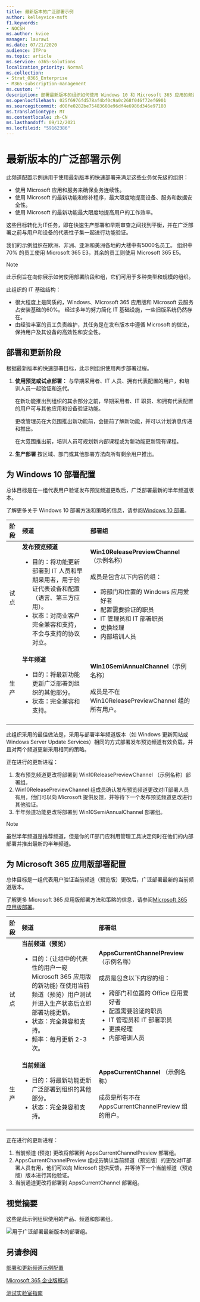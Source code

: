 ```yaml
---
title: 最新版本的广泛部署示例
author: kelleyvice-msft
f1.keywords:
- NOCSH
ms.author: kvice
manager: laurawi
ms.date: 07/21/2020
audience: ITPro
ms.topic: article
ms.service: o365-solutions
localization_priority: Normal
ms.collection:
- Strat_O365_Enterprise
- M365-subscription-management
ms.custom: ''
description: 部署最新版本的组织如何使用 Windows 10 和 Microsoft 365 应用的频道。
ms.openlocfilehash: 025f6976fd578af4bf0c9a0c268f046f72ef6901
ms.sourcegitcommit: d08fe0282be75483608e96df4e6986d346e97180
ms.translationtype: MT
ms.contentlocale: zh-CN
ms.lasthandoff: 09/12/2021
ms.locfileid: "59162386"
---
```

# <a name="example-of-broad-deployment-for-the-latest-releases"></a>最新版本的广泛部署示例

此频道配置示例适用于使用最新版本的快速部署来满足这些业务优先级的组织：

- 使用 Microsoft 应用和服务来确保业务连续性。
- 使用 Microsoft 的最新功能和修补程序，最大限度地提高设备、服务和数据安全性。
- 使用 Microsoft 的最新功能最大限度地提高用户的工作效率。

这些目标转化为IT任务，即在快速生产部署和早期审查之间找到平衡，并在广泛部署之前与用户和设备的代表性子集一起进行功能验证。

我们的示例组织在欧洲、非洲、亚洲和美洲各地的大楼中有5000名员工。 组织中 70% 的员工使用 Microsoft 365 E3，其余的员工则使用 Microsoft 365 E5。

>[!Note]
>此示例旨在向你展示如何使用部署阶段和组，它们可用于多种类型和规模的组织。
>

此组织的 IT 基础结构： 

- 很大程度上是同质的，Windows、Microsoft 365 应用版和 Microsoft 云服务占安装基础的60%。 经过多年的努力简化 IT 基础设施，一些旧版系统仍然存在。
- 由经验丰富的员工负责维护，其任务是在发布版本中遵循 Microsoft 的做法，保持用户及其设备的高效性和安全性。

## <a name="deployment-and-update-stages"></a>部署和更新阶段

根据最新版本的快速部署目标，此示例组织使用两步部署过程。

1. **使用预览或试点部署：** 与早期采用者、IT 人员、拥有代表配置的用户，和培训人员一起验证和迭代。 

   在新功能推出到组织的其余部分之前，早期采用者、IT 职员、和拥有代表配置的用户可与其他应用和设备验证功能。

   更改管理员在大范围推出新功能前，会提前了解新功能，并可以计划消息传递和推出。

   在大范围推出前，培训人员可规划新内部课程或为新功能更新现有课程。

2. **生产部署** 按区域、部门或其他部署方法向所有剩余用户推出。

## <a name="deployment-configuration-for-windows-10"></a>为 Windows 10 部署配置

总体目标是在一组代表用户验证发布预览频道更改后，广泛部署最新的半年频道版本。

了解更多关于 Windows 10 部署方法和策略的信息，请参阅[Windows 10 部署](/windows/deployment/)。

| 阶段 | 频道 | 部署组 |
|:-------|:-------|:-----|
| 试点 |  **发布预览频道**  <ul><li>目的：将功能更新部署到 IT 人员和早期采用者，用于验证代表设备和配置（语言、第三方应用）。 </li><li> 状态：对商业客户完全兼容和支持，不会与支持的协议对立。 </li></ul> | **Win10ReleasePreviewChannel**（示例名称） <br><br> 成员是包含以下内容的组： <ul><li> 跨部门和位置的 Windows 应用爱好者 </li><li> 配置需要验证的职员 </li><li> IT 管理员和 IT 部署职员 </li><li> 更换经理 </li><li> 内部培训人员 </li></ul> |
| 生产 |  **半年频道**  <ul><li>目的：将最新功能更新广泛部署到组织的其他部分。 </li><li> 状态：完全兼容和支持。 </li></ul> | **Win10SemiAnnualChannel**（示例名称） <br><br> 成员是不在 Win10ReleasePreviewChannel 组的所有用户。 |
||||

此组织采用的最佳做法是，采用与部署半年频道版本（如 Windows 更新网站或 Windows Server Update Services）相同的方式部署发布预览频道有效负载，并且对两个频道更新采用相同的策略。

正在进行的更新进程：

1. 发布预览频道更改将部署到 Win10ReleasePreviewChannel （示例名称）部署组。
2. Win10ReleasePreviewChannel 组成员确认发布预览频道更改对IT部署人员有用，他们可以向 Microsoft 提供反馈，并等待下一个发布预览频道更改进行其他验证。
3. 半年频道功能更改将部署到 Win10SemiAnnualChannel 部署组。 

>[!Note]
>虽然半年频道是推荐频道，但是你的IT部门应利用管理工具决定何时在他们的内部部署并推出最新的半年频道。
>

## <a name="deployment-configuration-for-microsoft-365-apps"></a>为 Microsoft 365 应用版部署配置

总体目标是一组代表用户验证当前频道（预览版）更改后，广泛部署最新的当前频道版本。

了解更多 Microsoft 365 应用版部署方法和策略的信息，请参阅[Microsoft 365 应用版部署](/deployoffice/plan-office-365-proplus)。 

| 阶段 | 频道 | 部署组 |
|:-------|:-------|:-----|
| 试点 |  **当前频道（预览）** <ul><li> 目的：{让组中的代表性的用户一窥 Microsoft 365 应用版的新功能} 在使用当前频道（预览）用户测试并进入生产状态后立即部署功能更新。 </li><li> 状态：完全兼容和支持。</li><li> 频率：每月更新 2-3 次。 </li></ul> | **AppsCurrentChannelPreview**（示例名称） <br><br> 成员是包含以下内容的组： <ul><li> 跨部门和位置的 Office 应用爱好者 </li><li> 配置需要验证的职员 </li><li> IT 管理员和 IT 部署职员 </li><li> 更换经理 </li><li> 内部培训人员 </li></ul>|
| 生产 | **当前频道** <ul><li> 目的：将最新功能更新广泛部署到组织的其他部分。 </li><li> 状态：完全兼容和支持。 </li></ul> |  **AppsCurrentChannel** （示例名称） <br><br> 成员是所有不在 AppsCurrentChannelPreview 组的用户。 |
|||

正在进行的更新进程：

1. 当前频道 (预览) 更改将部署到 AppsCurrentChannelPreview 部署组。
2. AppsCurrentChannelPreview 组成员确认当前频道（预览版）的更改对IT部署人员有用，他们可以向 Microsoft 提供反馈，并等待下一个当前频道（预览版）版本进行其他验证。
3. 当前通道更改将部署到 AppsCurrentChannel 部署组。 

## <a name="visual-summary"></a>视觉摘要

这些是此示例组织使用的产品、频道和部署组。 

![用于广泛部署最新版本的部署组。](../media/deploy-update-channels-examples-rapid-deploy/group-summary.png)

## <a name="see-also"></a>另请参阅

[部署和更新频道示例配置](deploy-update-channels-examples.md)

[Microsoft 365 企业版概述](microsoft-365-overview.md)

[测试实验室指南](m365-enterprise-test-lab-guides.md)